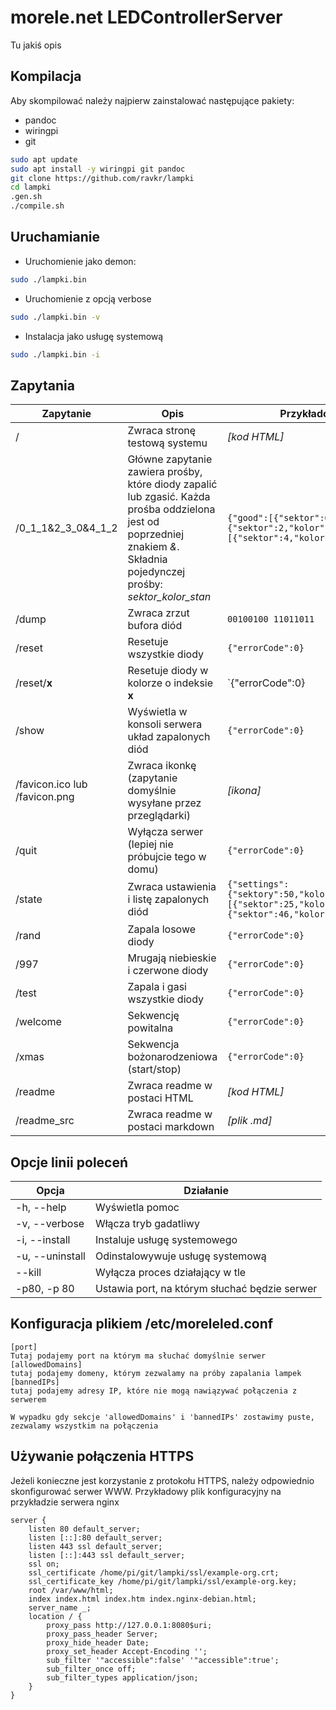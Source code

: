 # morele.net LEDControllerServer

Tu jakiś opis

## Kompilacja

Aby skompilować należy najpierw zainstalować następujące pakiety:

* pandoc
* wiringpi
* git

```bash
sudo apt update
sudo apt install -y wiringpi git pandoc
git clone https://github.com/ravkr/lampki
cd lampki
.gen.sh
./compile.sh
```

## Uruchamianie

* Uruchomienie jako demon:
```bash
sudo ./lampki.bin
```

* Uruchomienie z opcją verbose
```bash
sudo ./lampki.bin -v
```

* Instalacja jako usługę systemową
```bash
sudo ./lampki.bin -i
```

## Zapytania

| Zapytanie | Opis | Przykładowa odpowiedź |
| - | - | - |
| / | Zwraca stronę testową systemu | *[kod HTML]* |
| /0_1_1&2_3_0&4_1_2 | Główne zapytanie zawiera prośby, które diody zapalić lub zgasić. Każda prośba oddzielona jest od poprzedniej znakiem *&*. Składnia pojedynczej prośby: *sektor_kolor_stan* | `{"good":[{"sektor":0,"kolor":1,"stan":1}, {"sektor":2,"kolor":3,"stan":0}],"bad":[{"sektor":4,"kolor":1,"stan":2,"error":3}]}` |
| /dump | Zwraca zrzut bufora diód | `00100100 11011011` |
| /reset | Resetuje wszystkie diody | `{"errorCode":0}` |
| /reset/**x** | Resetuje diody w kolorze o indeksie **x** | `{"errorCode":0}
| /show | Wyświetla w konsoli serwera układ zapalonych diód | `{"errorCode":0}` |
| /favicon.ico lub /favicon.png | Zwraca ikonkę (zapytanie domyślnie wysyłane przez przeglądarki) | *[ikona]* |
| /quit | Wyłącza serwer (lepiej nie próbujcie tego w domu) | `{"errorCode":0}` |
| /state | Zwraca ustawienia i listę zapalonych diód | `{"settings":{"sektory":50,"kolory":5},"leds":[{"sektor":25,"kolor":4},{"sektor":46,"kolor":1}]}` |
| /rand | Zapala losowe diody | `{"errorCode":0}` |
| /997 | Mrugają niebieskie i czerwone diody | `{"errorCode":0}` |
| /test | Zapala i gasi wszystkie diody | `{"errorCode":0}` |
| /welcome | Sekwencję powitalna | `{"errorCode":0}` |
| /xmas | Sekwencja bożonarodzeniowa (start/stop) | `{"errorCode":0}` |
| /readme | Zwraca readme w postaci HTML | *[kod HTML]* |
| /readme_src | Zwraca readme w postaci markdown | *[plik .md]* |

## Opcje linii poleceń

| Opcja | Działanie |
| - | - |
| -h, --help | Wyświetla pomoc |
| -v, --verbose | Włącza tryb gadatliwy |
| -i, --install | Instaluje usługę systemowego |
| -u, --uninstall | Odinstalowywuje usługę systemową |
| --kill | Wyłącza proces działający w tle |
| -p80, -p 80 | Ustawia port, na którym słuchać będzie serwer |

## Konfiguracja plikiem /etc/moreleled.conf
```
[port]
Tutaj podajemy port na którym ma słuchać domyślnie serwer
[allowedDomains]
tutaj podajemy domeny, którym zezwalamy na próby zapalania lampek
[bannedIPs]
tutaj podajemy adresy IP, które nie mogą nawiązywać połączenia z serwerem

W wypadku gdy sekcje 'allowedDomains' i 'bannedIPs' zostawimy puste, zezwalamy wszystkim na połączenia
```

## Używanie połączenia HTTPS
Jeżeli konieczne jest korzystanie z protokołu HTTPS, należy odpowiednio skonfigurować serwer WWW. Przykładowy plik konfiguracyjny na przykładzie serwera nginx
```
server {
    listen 80 default_server;
    listen [::]:80 default_server;
    listen 443 ssl default_server;
    listen [::]:443 ssl default_server;
    ssl on;
    ssl_certificate /home/pi/git/lampki/ssl/example-org.crt;
    ssl_certificate_key /home/pi/git/lampki/ssl/example-org.key;
    root /var/www/html;
    index index.html index.htm index.nginx-debian.html;
    server_name _;
    location / {
        proxy_pass http://127.0.0.1:8080$uri;
        proxy_pass_header Server;
        proxy_hide_header Date;
        proxy_set_header Accept-Encoding '';
        sub_filter '"accessible":false' '"accessible":true';
        sub_filter_once off;
        sub_filter_types application/json;
    }
}
```
